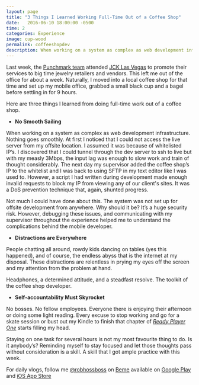 ```yaml
---
layout: page
title: "3 Things I Learned Working Full-Time Out of a Coffee Shop"
date:   2016-06-10 18:00:00 -0500
time: 2
categories: Experience
image: cup-wood
permalink: coffeeshopdev
description: When working on a system as complex as web development infrastructure. Nothing goes smoothly. At first I noticed that I could not access the live server from my offsite location. I assumed it was because of whitelisted IP’s. 
---
```


Last week, the [Punchmark team](http://www.punchmark.com/about) attended [JCK Las Vegas](http://lasvegas.jckonline.com/) to promote their services to big time jewelry retailers and vendors. This left me out of the office for about a week. Naturally, I moved into a local coffee shop for that time and set up my mobile office, grabbed a small black cup and a bagel before settling in for 9 hours. 

Here are three things I learned from doing full-time work out of a coffee shop.

* **No Smooth Sailing**

When working on a system as complex as web development infrastructure. Nothing goes smoothly. At first I noticed that I could not access the live server from my offsite location. I assumed it was because of whitelisted IP’s. I discovered that I could tunnel through the dev server to ssh to live but with my measly 3Mbps, the input lag was enough to slow work and train of thought considerably. The next day my supervisor added the coffee shop’s IP to the whitelist and I was back to using SFTP in my text editor like I was used to. However, a script I had written during development made enough invalid requests to block my IP from viewing any of our client's sites. It was a DoS prevention technique that, again, shunted progress. 

Not much I could have done about this. The system was not set up for offsite development from anywhere. Why should it be? It’s a huge security risk. However, debugging these issues, and communicating with my supervisor throughout the experience helped me to understand the complications behind the mobile developer.    

* **Distractions are Everywhere**

People chatting all around, rowdy kids dancing on tables (yes this happened), and of course, the endless abyss that is the internet at my disposal. These distractions are relentless in prying my eyes off the screen and my attention from the problem at hand. 

Headphones, a determined attitude, and a steadfast resolve. The toolkit of the coffee shop developer.

* **Self-accountability Must Skyrocket**

 No bosses. No fellow employees. Everyone there is enjoying their afternoon or doing some light reading. Every excuse to stop working and go for a skate session or bust out my Kindle to finish that chapter of [*Ready Player One*](https://www.amazon.com/Ready-Player-One-Ernest-Cline/dp/0307887448) starts filling my head. 

Staying on one task for several hours is not my most favourite thing to do. Is it anybody’s? Reminding myself to stay focused and let those thoughts pass without consideration is a skill. A skill that I got ample practice with this week. 



For daily vlogs, follow me [@robhossboss](https://beme.com/robhossboss) on [Beme](https://beme.com) available on [Google Play](https://play.google.com/store/apps/details?id=com.beme.android) and [iOS App Store](https://geo.itunes.apple.com/us/app/beme-share-video.-honestly./id1005178547?mt=8)
